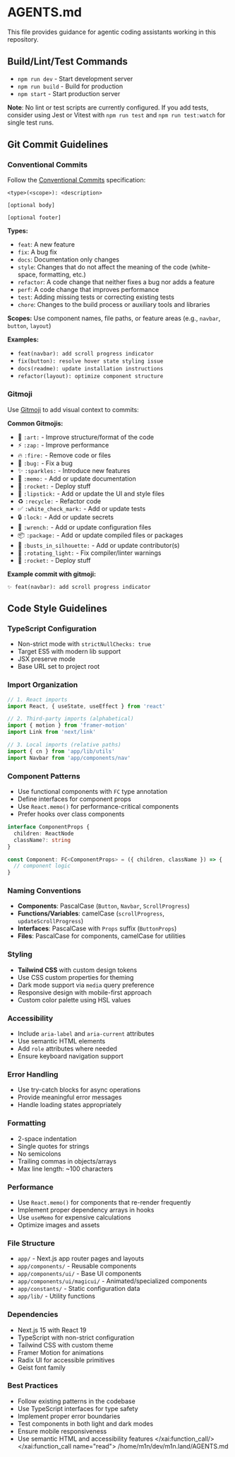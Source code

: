 # AGENTS.md

This file provides guidance for agentic coding assistants working in this repository.

## Build/Lint/Test Commands

- `npm run dev` - Start development server
- `npm run build` - Build for production
- `npm start` - Start production server

**Note**: No lint or test scripts are currently configured. If you add tests, consider using Jest or Vitest with `npm run test` and `npm run test:watch` for single test runs.

## Git Commit Guidelines

### Conventional Commits
Follow the [Conventional Commits](https://www.conventionalcommits.org/) specification:

```
<type>(<scope>): <description>

[optional body]

[optional footer]
```

**Types:**
- `feat`: A new feature
- `fix`: A bug fix
- `docs`: Documentation only changes
- `style`: Changes that do not affect the meaning of the code (white-space, formatting, etc.)
- `refactor`: A code change that neither fixes a bug nor adds a feature
- `perf`: A code change that improves performance
- `test`: Adding missing tests or correcting existing tests
- `chore`: Changes to the build process or auxiliary tools and libraries

**Scopes:** Use component names, file paths, or feature areas (e.g., `navbar`, `button`, `layout`)

**Examples:**
- `feat(navbar): add scroll progress indicator`
- `fix(button): resolve hover state styling issue`
- `docs(readme): update installation instructions`
- `refactor(layout): optimize component structure`

### Gitmoji
Use [Gitmoji](https://gitmoji.dev/) to add visual context to commits:

**Common Gitmojis:**
- 🎨 `:art:` - Improve structure/format of the code
- ⚡ `:zap:` - Improve performance
- 🔥 `:fire:` - Remove code or files
- 🐛 `:bug:` - Fix a bug
- ✨ `:sparkles:` - Introduce new features
- 📝 `:memo:` - Add or update documentation
- 🚀 `:rocket:` - Deploy stuff
- 💄 `:lipstick:` - Add or update the UI and style files
- ♻️ `:recycle:` - Refactor code
- ✅ `:white_check_mark:` - Add or update tests
- 🔒 `:lock:` - Add or update secrets
- 🔧 `:wrench:` - Add or update configuration files
- 📦 `:package:` - Add or update compiled files or packages
- 👥 `:busts_in_silhouette:` - Add or update contributor(s)
- 🚨 `:rotating_light:` - Fix compiler/linter warnings
- 🚀 `:rocket:` - Deploy stuff

**Example commit with gitmoji:**
```
✨ feat(navbar): add scroll progress indicator
```

## Code Style Guidelines

### TypeScript Configuration
- Non-strict mode with `strictNullChecks: true`
- Target ES5 with modern lib support
- JSX preserve mode
- Base URL set to project root

### Import Organization
```typescript
// 1. React imports
import React, { useState, useEffect } from 'react'

// 2. Third-party imports (alphabetical)
import { motion } from 'framer-motion'
import Link from 'next/link'

// 3. Local imports (relative paths)
import { cn } from 'app/lib/utils'
import Navbar from 'app/components/nav'
```

### Component Patterns
- Use functional components with `FC` type annotation
- Define interfaces for component props
- Use `React.memo()` for performance-critical components
- Prefer hooks over class components

```typescript
interface ComponentProps {
  children: ReactNode
  className?: string
}

const Component: FC<ComponentProps> = ({ children, className }) => {
  // component logic
}
```

### Naming Conventions
- **Components**: PascalCase (`Button`, `Navbar`, `ScrollProgress`)
- **Functions/Variables**: camelCase (`scrollProgress`, `updateScrollProgress`)
- **Interfaces**: PascalCase with `Props` suffix (`ButtonProps`)
- **Files**: PascalCase for components, camelCase for utilities

### Styling
- **Tailwind CSS** with custom design tokens
- Use CSS custom properties for theming
- Dark mode support via `media` query preference
- Responsive design with mobile-first approach
- Custom color palette using HSL values

### Accessibility
- Include `aria-label` and `aria-current` attributes
- Use semantic HTML elements
- Add `role` attributes where needed
- Ensure keyboard navigation support

### Error Handling
- Use try-catch blocks for async operations
- Provide meaningful error messages
- Handle loading states appropriately

### Formatting
- 2-space indentation
- Single quotes for strings
- No semicolons
- Trailing commas in objects/arrays
- Max line length: ~100 characters

### Performance
- Use `React.memo()` for components that re-render frequently
- Implement proper dependency arrays in hooks
- Use `useMemo` for expensive calculations
- Optimize images and assets

### File Structure
- `app/` - Next.js app router pages and layouts
- `app/components/` - Reusable components
- `app/components/ui/` - Base UI components
- `app/components/ui/magicui/` - Animated/specialized components
- `app/constants/` - Static configuration data
- `app/lib/` - Utility functions

### Dependencies
- Next.js 15 with React 19
- TypeScript with non-strict configuration
- Tailwind CSS with custom theme
- Framer Motion for animations
- Radix UI for accessible primitives
- Geist font family

### Best Practices
- Follow existing patterns in the codebase
- Use TypeScript interfaces for type safety
- Implement proper error boundaries
- Test components in both light and dark modes
- Ensure mobile responsiveness
- Use semantic HTML and accessibility features</content>
</xai:function_call/>
</xai:function_call name="read">
<parameter name="filePath">/home/m1n/dev/m1n.land/AGENTS.md